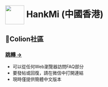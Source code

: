# [<img src="https://www.hankmi.com/favicon.ico" width="60" height="60" align="center" />](https://www.hankmi.com/hk) HankMi (中國香港)
## 👥Colion社區
### [跳轉 →](https://support.qq.com/products/350783)  
* 可以從任何Web瀏覽器訪問FAQ部分  
* 要發帖或回復，請在微信中打開連結  
* 現時僅提供簡體中文版本
